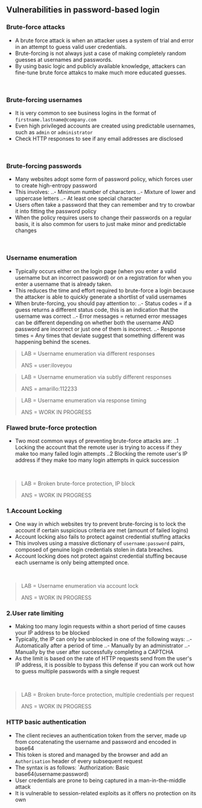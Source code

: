 ## Vulnerabilities in password-based login

### Brute-force attacks 
- A brute force attack is when an attacker uses a system of trial and error in an attempt to guess valid user credentials.
- Brute-forcing is not always just a case of making completely random guesses at usernames and passwords. 
- By using basic logic and publicly available knowledge, attackers can fine-tune brute force attakcs to make much more educated guesses. 
</br>

### Brute-forcing usernames 
- It is very common to see business logins in the format of `firstname.lastname@company.com`
- Even high privileged accounts are created using predictable usernames, such as `admin` or `administrator`
- Check HTTP responses to see if any email addresses are disclosed 
</br>

### Brute-forcing passwords 
- Many websites adopt some form of password policy, which forces user to create high-entropy password 
- This involves: 
..- Minimum number of characters 
..- Mixture of lower and uppercase letters 
..- At least one special character 
- Users often take a password that they can remember and try to crowbar it into fitting the password policy 
- When the policy requires users to change their passwords on a regular basis, it is also common for users to just make minor and predictable changes 
</br>

### Username enumeration  
- Typically occurs either on the login page (when you enter a valid username but an incorrect password) or on a registration for when you enter a username that is already taken.
- This reduces the time and effort required to brute-force a login because the attacker is able to quickly generate a shortlist of valid usernames 
- When brute-forcing, you should pay attention to: 
..- Status codes = if a guess returns a different status code, this is an indication that the username was correct 
..- Error messages = returned error messages can be different depending on whether both the username AND password are incorrect or just one of them is incorrect.
..- Response times = Any times that deviate suggest that something different was happening behind the scenes.

> LAB = Username enumeration via different responses
> 
> ANS = user:iloveyou 


> LAB = Username enumeration via subtly different responses
> 
> ANS = amarillo:112233

> LAB = Username enumeration via response timing 
> 
> ANS = WORK IN PROGRESS 

### Flawed brute-force protection 
- Two most common ways of preventing brute-force attacks are: 
..1 Locking the account that the remote user is trying to access if they make too many failed login attempts 
..2 Blocking the remote user's IP address if they make too many login attempts in quick succession
</br>

> LAB = Broken brute-force protection, IP block  
> 
> ANS = WORK IN PROGRESS 

### 1.Account Locking 
- One way in which websites try to prevent brute-forcing is to lock the account if certain suspicious criteria are met (amount of failed logins) 
- Account locking also fails to protect against credential stuffing attacks 
- This involves using a massive dictionary of `username:password` pairs, composed of genuine login credentials stolen in data breaches. 
- Account locking does not protect against credential stuffing because each username is only being attempted once. 
</br>

> LAB = Username enumeration via account lock 
> 
> ANS = WORK IN PROGRESS

### 2.User rate limiting 
- Making too many login requests within a short period of time causes your IP address to be blocked 
- Typically, the IP can only be unblocked in one of the following ways: 
..- Automatically after a period of time 
..- Manually by an administrator 
..- Manually by the user after successfully completing a CAPTCHA 
- As the limit is based on the rate of HTTP requests send from the user's IP address, it is possible to bypass this defense if you can work out how to guess multiple passwords with a single request
</br>

> LAB = Broken brute-force protection, multiple credentials per request 
> 
> ANS = WORK IN PROGRESS

### HTTP basic authentication
- The client recieves an authentication token from the server, made up from concatenating the username and password and encoded in base64 
- This token is stored and managed by the browser and add an `Authorisation` header of every subsequent request
- The syntax is as follows: `Authorization: Basic base64(username:password)
- User credentials are prone to being captured in a man-in-the-middle attack 
- It is vulnerable to session-related exploits as it offers no protection on its own  


